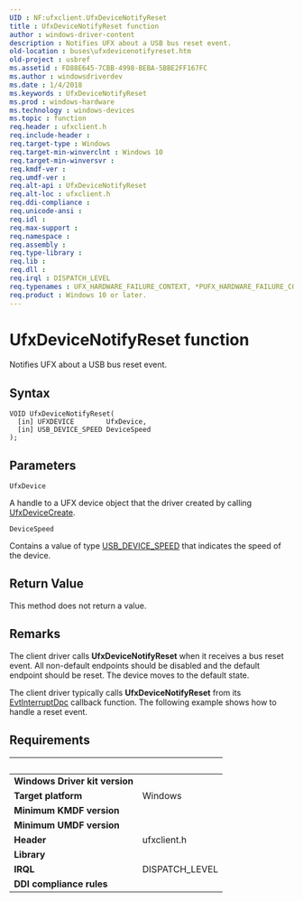 ```yaml
---
UID : NF:ufxclient.UfxDeviceNotifyReset
title : UfxDeviceNotifyReset function
author : windows-driver-content
description : Notifies UFX about a USB bus reset event.
old-location : buses\ufxdevicenotifyreset.htm
old-project : usbref
ms.assetid : FD88E645-7CBB-4998-BEBA-5BBE2FF167FC
ms.author : windowsdriverdev
ms.date : 1/4/2018
ms.keywords : UfxDeviceNotifyReset
ms.prod : windows-hardware
ms.technology : windows-devices
ms.topic : function
req.header : ufxclient.h
req.include-header : 
req.target-type : Windows
req.target-min-winverclnt : Windows 10
req.target-min-winversvr : 
req.kmdf-ver : 
req.umdf-ver : 
req.alt-api : UfxDeviceNotifyReset
req.alt-loc : ufxclient.h
req.ddi-compliance : 
req.unicode-ansi : 
req.idl : 
req.max-support : 
req.namespace : 
req.assembly : 
req.type-library : 
req.lib : 
req.dll : 
req.irql : DISPATCH_LEVEL
req.typenames : UFX_HARDWARE_FAILURE_CONTEXT, *PUFX_HARDWARE_FAILURE_CONTEXT
req.product : Windows 10 or later.
---
```



# UfxDeviceNotifyReset function
Notifies UFX about a USB bus reset event.

## Syntax

````
VOID UfxDeviceNotifyReset(
  [in] UFXDEVICE        UfxDevice,
  [in] USB_DEVICE_SPEED DeviceSpeed
);
````

## Parameters

`UfxDevice`

A handle to a UFX device object that the driver created by calling <a href="..\ufxclient\nf-ufxclient-ufxdevicecreate.md">UfxDeviceCreate</a>.

`DeviceSpeed`

Contains a value of type <a href="..\usbspec\ne-usbspec-_usb_device_speed.md">USB_DEVICE_SPEED</a> that indicates the speed of the device.


## Return Value

This method does not return a value.

## Remarks

The client driver calls <b>UfxDeviceNotifyReset</b> when it receives a bus reset event. All non-default endpoints should be disabled and the default endpoint should be reset.  The device moves to the default state.

The client driver typically calls <b>UfxDeviceNotifyReset</b> from its <a href="..\wdfinterrupt\nc-wdfinterrupt-evt_wdf_interrupt_dpc.md">EvtInterruptDpc</a> callback function.  The following example shows how to handle a reset event.</p>

## Requirements
| &nbsp; | &nbsp; |
| ---- |:---- |
| **Windows Driver kit version** |  |
| **Target platform** | Windows |
| **Minimum KMDF version** |  |
| **Minimum UMDF version** |  |
| **Header** | ufxclient.h |
| **Library** |  |
| **IRQL** | DISPATCH_LEVEL |
| **DDI compliance rules** |  |